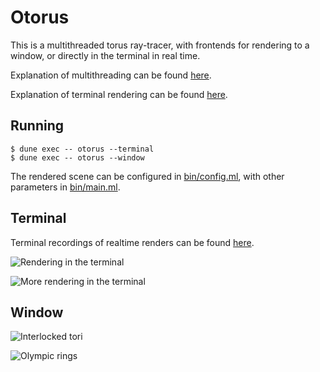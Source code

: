 # Otorus

This is a multithreaded torus ray-tracer, with frontends for rendering to a window, or directly in the terminal in real time.

Explanation of multithreading can be found [here](https://www.benmandrew.com/articles/parallelising-a-software-ray-tracer).

Explanation of terminal rendering can be found [here](https://www.benmandrew.com/articles/terminal-renderer).

## Running

```console
$ dune exec -- otorus --terminal
$ dune exec -- otorus --window
```

The rendered scene can be configured in [bin/config.ml](bin/config.ml), with other parameters in [bin/main.ml](bin/main.ml).

## Terminal

Terminal recordings of realtime renders can be found [here](https://www.benmandrew.com/articles/terminal-renderer).

![Rendering in the terminal](https://benmandrew.s3.eu-west-2.amazonaws.com/terminal-renderer/big.png)

![More rendering in the terminal](https://benmandrew.s3.eu-west-2.amazonaws.com/terminal-renderer/tiny.png)

## Window

![Interlocked tori](https://benmandrew.s3.eu-west-2.amazonaws.com/parallel/interlocked.gif)

![Olympic rings](https://benmandrew.s3.eu-west-2.amazonaws.com/parallel/olympic.gif)

